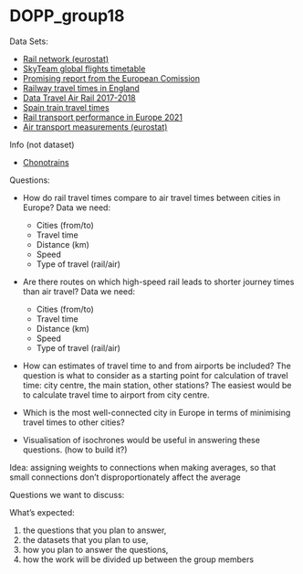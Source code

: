 # DOPP_group18

Data Sets:
 - [Rail network (eurostat) ](https://ec.europa.eu/eurostat/databrowser/explore/all/transp?lang=en&subtheme=rail.rail_pa&display=list&sort=category&extractionId=rail_pa_nbpass)
 - [SkyTeam global flights timetable ](https://services.skyteam.com/Timetable/Skyteam_Timetable.pdf?_ga=2.25666683.710666209.1702055361-974558943.1702055361)
 - [Promising report from the European Comission ](https://ec.europa.eu/regional_policy/sources/work/2023-rail-vs-air_en.pdf)
 - [Railway travel times in England](https://www.gov.uk/government/statistical-data-sets/connectivity-travel-time-indicators-for-rail-stations-con02)
 - [Data Travel Air Rail 2017-2018](https://figshare.com/articles/dataset/DATA_Travel_Time_Survey_AIR_RAIL_xlsx/6400832)
 - [Spain train travel times](https://data.renfe.com/dataset/horarios-de-alta-velocidad-larga-distancia-y-media-distancia/resource/25d6b043-9e47-4f99-bd91-edd51d782450)
 - [Rail transport performance in Europe 2021](https://cohesiondata.ec.europa.eu/dataset/Rail-transport-performance-in-Europe-2021/bp5k-ynxy/data_preview)
 - [Air transport measurements (eurostat)](https://ec.europa.eu/eurostat/databrowser/explore/all/transp?lang=en&subtheme=rail.rail_pa&display=list&sort=category&extractionId=rail_pa_nbpass)

Info (not dataset)
 - [Chonotrains](https://www.chronotrains.com/fr/station/2988507-Paris/8)

Questions:

 - How do rail travel times compare to air travel times between cities in Europe?
   Data  we need:
    - Cities (from/to)
    - Travel time
    - Distance (km)
    - Speed
    - Type of travel (rail/air)

 - Are there routes on which high-speed rail leads to shorter journey times than air travel?
   Data  we need:
    - Cities (from/to)
    - Travel time
    - Distance (km)
    - Speed
    - Type of travel (rail/air)

 - How can estimates of travel time to and from airports be included?
    The question is what to consider as a starting point for calculation of travel time: city centre, the main station, other stations? The easiest would be to calculate travel time to airport from city centre. 


 - Which is the most well-connected city in Europe in terms of minimising travel times to other cities? 

 - Visualisation of isochrones would be useful in answering these questions. (how to build it?)

Idea: assigning weights to connections when making averages, so that small connections don’t disproportionately affect the average

Questions we want to discuss: 


What’s expected: 
1. the questions that you plan to answer, 
2. the datasets that you plan to use, 
3. how you plan to answer the questions, 
4. how the work will be divided up between the group members

